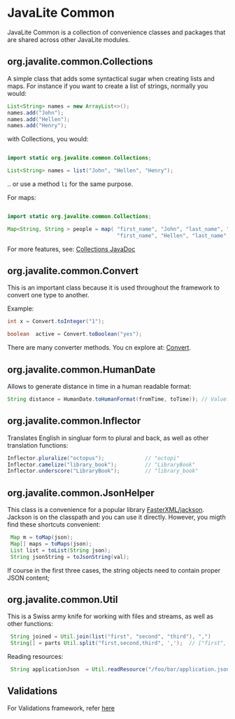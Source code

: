 <div class="page-header">
   <h1>JavaLite Common</h1>
</div>



JavaLite Common  is a collection of convenience classes and packages that are shared across
other JavaLite modules. 


## org.javalite.common.Collections

A simple class that adds some syntactical sugar when creating lists  and maps. For instance
if you want to create a list of strings, normally you would: 
  

~~~~ {.java  .numberLines}
List<String> names = new ArrayList<>();
names.add("John");
names.add("Hellen");
names.add("Henry");
~~~~ 

with Collections, you would: 

~~~~ {.java  .numberLines}

import static org.javalite.common.Collections;

List<String> names = list("John", "Hellen", "Henry");
~~~~

.. or use a method `li` for the same purpose. 

For maps:

~~~~ {.java  .numberLines}

import static org.javalite.common.Collections;

Map<String, String > people = map( "first_name", "John", "last_name", "Doe", 
                                   "first_name", "Hellen", "last_name", "Doe");
~~~~

For more features, see: [Collections JavaDoc](http://javalite.github.io/2.3.2-j8/org/javalite/common/Collections.html) 


## org.javalite.common.Convert

This is an important class because it  is used throughout the framework to convert one type to another. 

Example: 
 
~~~~ {.java  .numberLines} 
int x = Convert.toInteger("1"); 

boolean  active = Convert.toBoolean("yes");
~~~~

There are many converter  methods. You cn explore at: [Convert](http://javalite.github.io/2.3.2-j8/org/javalite/common/Convert.html).

##  org.javalite.common.HumanDate

Allows to generate distance in time in a human readable format: 


~~~~ {.java  .numberLines}
String distance = HumanDate.toHumanFormat(fromTime, toTime)); // Value: "less than a minute"
~~~~

## org.javalite.common.Inflector

Translates English in singluar  form to plural and back, as well as other translation functions: 

~~~~ {.java  .numberLines}
Inflector.pluralize("octopus");             // "octopi"
Inflector.camelize("library_book");         // "LibraryBook"
Inflector.underscore("LibraryBook");        // "library_book"   
~~~~

 
## org.javalite.common.JsonHelper
 
 This class is a convenience for a popular library [FasterXML/jackson](https://github.com/FasterXML/jackson).
 Jackson is on the classpath and  you can use it directly. However, you migth find these shortcuts convenient: 
 
~~~~ {.java  .numberLines}
 Map m = toMap(json); 
 Map[] maps = toMaps(json);
 List list = toList(String json);
 String jsonString = toJsonString(val);
~~~~ 
 
 If course in the first three cases, the string objects need to contain proper JSON content; 
 
   
## org.javalite.common.Util
 
This is a Swiss army knife  for working with files and streams, as well as other functions: 
 
~~~~ {.java  .numberLines}
 String joined = Util.join(list("first", "second", "third"), ",")       // "first,second,third"
 String[] = parts Util.split("first,second,third", ',');  // ["first", "second", "third"]
~~~~ 
 
Reading resources: 
 
~~~~ {.java  .numberLines}
 String applicationJson  = Util.readResource("/foo/bar/application.json");
~~~~ 
 
## Validations 
 
 For Validations framework, refer [here](validations)